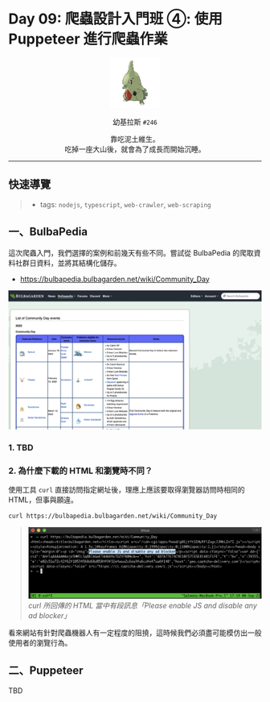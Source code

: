 # Day 09: 爬蟲設計入門班 ④: 使用 Puppeteer 進行爬蟲作業

<p align="center">
    <img src="./cover.png" width="100" />
</p>

<p align="center">
    幼基拉斯 <code>#246</code>
</p>

<p align="center">
    靠吃泥土維生。<br>吃掉一座大山後，就會為了成長而開始沉睡。
</p>

---

## 快速導覽

> * tags: `nodejs`, `typescript`, `web-crawler`, `web-scraping`

## 一、BulbaPedia

這次爬蟲入門，我們選擇的案例和前幾天有些不同。嘗試從 BulbaPedia 的爬取資料社群日資料，並將其結構化儲存。
* https://bulbapedia.bulbagarden.net/wiki/Community_Day

![](/day%20%23009/bulbapedia-community-day-events.png)

### 1. TBD

### 2. 為什麼下載的 HTML 和瀏覽時不同？

使用工具 `curl` 直接訪問指定網址後，理應上應該要取得瀏覽器訪問時相同的 HTML，但事與願違。

```bash
curl https://bulbapedia.bulbagarden.net/wiki/Community_Day
```

> ![](/day%20%23009/curl.png)
> *curl 所回傳的 HTML 當中有段訊息「Please enable JS and disable any ad blocker」*

看來網站有針對爬蟲機器人有一定程度的阻撓，這時候我們必須盡可能模仿出一般使用者的瀏覽行為。

## 二、Puppeteer

TBD
